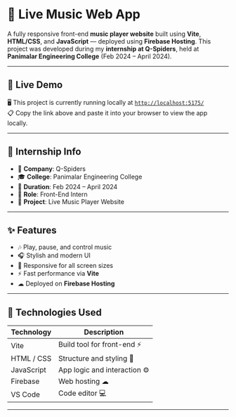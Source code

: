 # 🎵 Live Music Web App

A fully responsive front-end **music player website** built using **Vite**, **HTML/CSS**, and **JavaScript** — deployed using **Firebase Hosting**. This project was developed during my **internship at Q-Spiders**, held at **Panimalar Engineering College** (Feb 2024 – April 2024).

---

## 🚀 Live Demo
🖥️ This project is currently running locally at [`http://localhost:5175/`](http://localhost:5175/)  
📋 Copy the link above and paste it into your browser to view the app locally.

---

## 💼 Internship Info

- 🏢 **Company**: Q-Spiders
- 🎓 **College**: Panimalar Engineering College
- 📅 **Duration**: Feb 2024 – April 2024
- 📌 **Role**: Front-End Intern
- 🔧 **Project**: Live Music Player Website

---

## ✨ Features

- 🎶 Play, pause, and control music
- 🎧 Stylish and modern UI
- 📱 Responsive for all screen sizes
- ⚡ Fast performance via **Vite**
- ☁ Deployed on **Firebase Hosting**

---

## 🔧 Technologies Used

| Technology     | Description                 |
|----------------|------------------------------|
| Vite           | Build tool for front-end ⚡   |
| HTML / CSS     | Structure and styling 🎨      |
| JavaScript     | App logic and interaction ⚙️ |
| Firebase       | Web hosting ☁                |
| VS Code        | Code editor 💻               |

---




